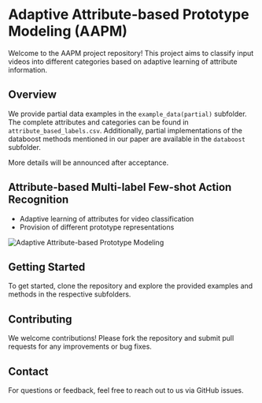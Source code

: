 # Adaptive Attribute-based Prototype Modeling (AAPM)

Welcome to the AAPM project repository! This project aims to classify input videos into different categories based on adaptive learning of attribute information.

## Overview

We provide partial data examples in the `example_data(partial)` subfolder. The complete attributes and categories can be found in `attribute_based_labels.csv`. Additionally, partial implementations of the databoost methods mentioned in our paper are available in the `databoost` subfolder.

More details will be announced after acceptance.

## Attribute-based Multi-label Few-shot Action Recognition

- Adaptive learning of attributes for video classification
- Provision of different prototype representations

![Adaptive Attribute-based Prototype Modeling](https://github.com/theAAPM/AAPM/assets/170411243/6eb08b07-66ce-40aa-b4b7-790d483ac76c)

## Getting Started

To get started, clone the repository and explore the provided examples and methods in the respective subfolders.

## Contributing

We welcome contributions! Please fork the repository and submit pull requests for any improvements or bug fixes.

## Contact

For questions or feedback, feel free to reach out to us via GitHub issues.
